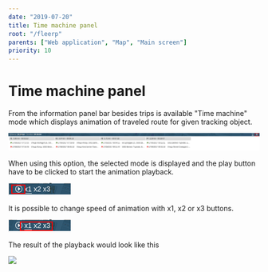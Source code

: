 ```yaml
---
date: "2019-07-20"
title: Time machine panel
root: "/fleerp"
parents: ["Web application", "Map", "Main screen"]
priority: 10
---
```


# Time machine panel

From the information panel bar besides trips is available "Time machine" mode which displays animation of traveled route
for given tracking object.

![TimeMachineSelect](time-machine-select-en.png)

When using this option, the selected mode is displayed and the play button have to be clicked to start the animation playback.
 
![PlayButton](play-button-en.png)

It is possible to change speed of animation with x1, x2 or x3 buttons.

![SpeedButtons](speed-buttons-en.png)

The result of the playback would look like this

![](time-machine-en.gif)
